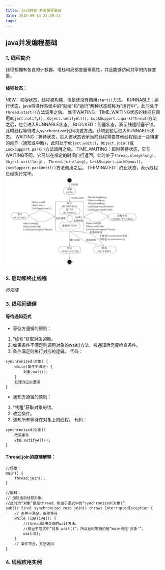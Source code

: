 ```yaml
---
title: java并发-并发编程基础
date: 2018-09-13 21:29:13
tags:
---
```


## java并发编程基础

### 1. 线程简介

线程都拥有各自的计数器、堆栈和局部变量等属性，并且能够访问共享的内存变量。

<!-- more -->

#### 线程状态：

NEW：初始状态，线程被构建，但是还没有调用`start()`方法。
RUNNABLE：运行状态，java将操作系统中的“就绪”和“运行”两种状态统称为“运行中”。此时处于`Thread.start()`方法调用之后。
处于WAITING，TIME_WAITING状态的线程在调用`Object.notify()`，`Object.notifyAll()`，`LockSupport.unpark(Thread)`方法之后，也会进入RUNNABLE状态。
BLOCKED：阻塞状态，表示线程阻塞于锁。此时线程等待进入`synchronized`代码块或方法。获取到锁后进入RUNNABLE状态。
WAITING：等待状态，进入该状态表示当前线程需要其他线程做出一些特定的动作（通知或中断），此时处于`Object.wait()`，`Object.join()`或`LockSupport.park()`方法调用之后。
TIME_WAITING：超时等待状态，它与WAITING不同，它可以在指定的时间自行返回。此时处于`Thread.sleep(long)`，`Object.wait(long)`，
`Thread.join(long)`，`LockSupport.parkNanos()`，`LockSupport.parkUntil()`方法调用之后。
TERMINATED：终止状态，表示线程已经执行完毕。
![](java-concurrent-two/thread-status.png)

### 2. 启动和终止线程

*待完成*

### 3. 线程间通信

#### 等待通知范式

* 等待方遵循的原则：
1. “线程”获取对象的锁。
2. 如果条件不满足则调用对象的wait()方法，被通知后仍要检查条件。
3. 条件满足则执行对应的逻辑。
代码：
```
synchronized(对象) {
	while(条件不满足) {
		对象.wait();
	}
	处理对应的逻辑
}
```

* 通知方遵循的原则：
1. “线程”获取对象的锁。
2. 改变条件。
3. 通知所有等待在对象上的线程。
代码：
```
synchronized(对象){
	改变条件
	对象.notifyAll();
}
```
#### Thread.join的原理解释：
```
//场景：
main() {
	thread.join();
}
```

```
//解释：
// 加锁当前线程对象。
//此时的“对象”锁是thread。相当于范式中的“synchronized(对象)”
public final synchronized void join() throws InterruptedException {
	// 条件不满足，继续等待
	while (isAlive()) {
		//thread调用自身的wait方法。
		//相当于范式中“对象.wait()”。所以此时等待的是“main线程'对象'”。
		wait(0);
	}
	// 条件符合，方法返回
}
```

### 4. 线程应用实例